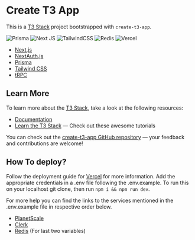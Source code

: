 # Create T3 App

This is a [T3 Stack](https://create.t3.gg/) project bootstrapped with `create-t3-app`.

![Prisma](https://img.shields.io/badge/Prisma-3982CE?style=for-the-badge&logo=Prisma&logoColor=white) ![Next JS](https://img.shields.io/badge/Next-black?style=for-the-badge&logo=next.js&logoColor=white) ![TailwindCSS](https://img.shields.io/badge/tailwindcss-%2338B2AC.svg?style=for-the-badge&logo=tailwind-css&logoColor=white) ![Redis](https://img.shields.io/badge/redis-%23DD0031.svg?style=for-the-badge&logo=redis&logoColor=white) ![Vercel](https://img.shields.io/badge/vercel-%23000000.svg?style=for-the-badge&logo=vercel&logoColor=white)

- [Next.js](https://nextjs.org)
- [NextAuth.js](https://next-auth.js.org)
- [Prisma](https://prisma.io) 
- [Tailwind CSS](https://tailwindcss.com)
- [tRPC](https://trpc.io)

## Learn More

To learn more about the [T3 Stack](https://create.t3.gg/), take a look at the following resources:

- [Documentation](https://create.t3.gg/)
- [Learn the T3 Stack](https://create.t3.gg/en/faq#what-learning-resources-are-currently-available) — Check out these awesome tutorials

You can check out the [create-t3-app GitHub repository](https://github.com/t3-oss/create-t3-app) — your feedback and contributions are welcome!

## How To deploy?
Follow the deployment guide for [Vercel](https://create.t3.gg/en/deployment/vercel) for more information.
Add the appropriate credentials in a .env file following the .env.example.
To run this on your localhost git clone, then run ```npm i && npm run dev```.

For more help you can find the links to the services mentioned in the .env.example file in respective order below.






- [PlanetScale]
- [Clerk]
- [Redis] (For last two variables)

[PlanetScale]: <https://planetscale.com/>
[Clerk]:<https://clerk.com/>
[Redis]: <https://console.upstash.com/login>
